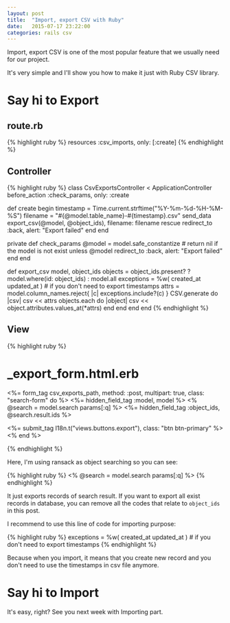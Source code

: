 ```yaml
---
layout: post
title:  "Import, export CSV with Ruby"
date:   2015-07-17 23:22:00
categories: rails csv
---
```


Import, export CSV is one of the most popular feature that we usually need for our project.

It's very simple and I'll show you how to make it just with Ruby CSV library.

# Say hi to Export

## route.rb

{% highlight ruby %}
  resources :csv_imports, only: [:create]
{% endhighlight %}

## Controller

{% highlight ruby %}
class CsvExportsController < ApplicationController
  before_action :check_params, only: :create

  def create
    begin
      timestamp = Time.current.strftime("%Y-%m-%d-%H-%M-%S")
      filename = "#{@model.table_name}-#{timestamp}.csv"
      send_data export_csv(@model, @object_ids), filename: filename
    rescue
      redirect_to :back, alert: "Export failed"
    end
  end

  private
  def check_params
    @model = model.safe_constantize # return nil if the model is not exist
    unless @model
      redirect_to :back, alert: "Export failed"
    end
  end

  def export_csv model, object_ids
    objects = object_ids.present? ? model.where(id: object_ids) : model.all
    exceptions = %w( created_at updated_at ) # if you don't need to export timestamps
    attrs = model.column_names.reject{ |c| exceptions.include?(c) }
    CSV.generate do |csv|
      csv << attrs
      objects.each do |object|
        csv << object.attributes.values_at(*attrs)
      end
    end
  end
end
{% endhighlight %}

## View

{% highlight ruby %}
# _export_form.html.erb
<%= form_tag csv_exports_path, method: :post, multipart: true, class: "search-form" do %>
  <%= hidden_field_tag :model, model %>
  <% @search = model.search params[:q] %>
  <%= hidden_field_tag :object_ids, @search.result.ids %>

  <div class="text-center">
    <%= submit_tag I18n.t("views.buttons.export"), class: "btn btn-primary" %>
  </div>
<% end %>

{% endhighlight %}

Here, I'm using ransack as object searching so you can see:

{% highlight ruby %}
<% @search = model.search params[:q] %>
{% endhighlight %}

It just exports records of search result. If you want to export all exist records in database, you can remove all the codes that relate to ```object_ids``` in this post.

I recommend to use this line of code for importing purpose:

{% highlight ruby %}
exceptions = %w( created_at updated_at ) # if you don't need to export timestamps
{% endhighlight %}

Because when you import, it means that you create new record and you don't need to use the timestamps in csv file anymore.

# Say hi to Import

It's easy, right? See you next week with Importing part.
